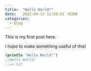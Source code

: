 ```yaml
---
title:  "Hello World!"
date:   2021-04-17 11:39:51 -0300
categories: 
  - blog
---
```


This is my first post here.

I hope to make something useful of this!

```clojure
(println "Hello World!")
;;Hello World!
;;=> nil
```


